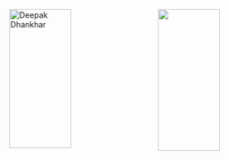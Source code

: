 <div>
  <img align="left" src="https://github-readme-streak-stats.herokuapp.com/?user=Deepak1095&theme=react" alt="Deepak Dhankhar" height="250px" width="47%" />
  <img align="right" src="https://github-readme-stats.vercel.app/api?username=Deepak1095&show_icons=true&theme=react" height="255px" width="47%"/>
<div>
